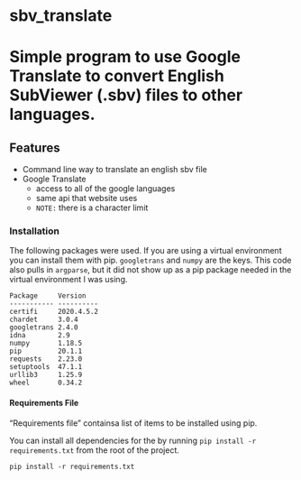 # sbv_translate
Simple program to use Google Translate to convert English SubViewer (.sbv) files to other languages.
=======

## Features
  * Command line way to translate an english sbv file
  * Google Translate
    * access to all of the google languages
    * same api that website uses
    * `NOTE:` there is a character limit

### Installation
The following packages were used. If you are using a virtual environment you can install them with pip. `googletrans` and `numpy` are the keys. This code also pulls in `argparse`, but it did not show up as a pip package needed in the virtual environment I was using.
```
Package     Version
----------- ----------
certifi     2020.4.5.2
chardet     3.0.4
googletrans 2.4.0
idna        2.9
numpy       1.18.5
pip         20.1.1
requests    2.23.0
setuptools  47.1.1
urllib3     1.25.9
wheel       0.34.2
```

#### Requirements File
“Requirements file” containsa list of items to be installed using pip.

You can install all dependencies for the  by running `pip install -r requirements.txt` from the root of the project.
```
pip install -r requirements.txt
```
